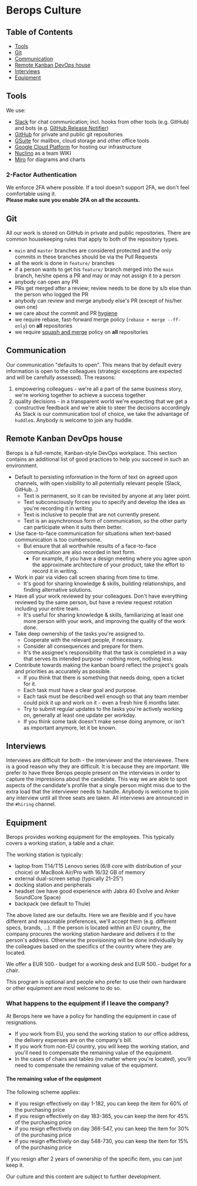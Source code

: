 # Berops Culture

## Table of Contents
- [Tools](#tools)
- [Git](#git)
- [Communication](#communication)
- [Remote Kanban DevOps house](#remotekanban)
- [Interviews](#interviews)
- [Equipment](#equipment)

<a name="tools"/>

## Tools

We use:
- [Slack](https://www.slack.com) for chat communication; incl. hooks from other tools (e.g. GitHub) and bots (e.g. [GitHub Release Notifier](https://github.com/justwatchcom/github-releases-notifier))
- [GitHub](https://www.github.com/berops) for private and public git repositories
- [GSuite](https://gsuite.google.com) for mailbox, cloud storage and other office tools
- [Google Cloud Platform](https://cloud.google.com) for hosting our infrastructure
- [Nuclino](https://www.nuclino.com) as a team WIKI
- [Miro](https://www.miro.com) for diagrams and charts

### 2-Factor Authentication

We enforce 2FA where possible. If a tool doesn't support 2FA, we don't feel comfortable using it. \
**Please make sure you enable 2FA on all the accounts.**

<a name="git">

## Git

All our work is stored on GitHub in private and public repositories. There are common housekeeping rules that apply to both of the repository types.
- `main` and `master` branches are considered protected and the only commits in these branches should be via the Pull Requests
- all the work is done in `feature/` branches
- if a person wants to get his `feature/` branch merged into the `main` branch, he/she opens a PR and may or may not assign it to a person
- anybody can open any PR
- PRs get merged after a review; review needs to be done by s/b else than the person who logged the PR
- anybody can review and merge anybody else's PR (except of his/her own one)
- we care about the commit and PR [hygiene](https://chris.beams.io/posts/git-commit/)
- we require rebase, fast-forward merge policy (`rebase + merge --ff-only`) on __all__ repositories
- we require [squash and merge](https://docs.github.com/en/pull-requests/collaborating-with-pull-requests/incorporating-changes-from-a-pull-request/about-pull-request-merges#squash-and-merge-your-pull-request-commits) policy on __all__ repositories

<a name="communication">

## Communication

Our communication "defaults to open". This means that by default every information is open to the colleagues (strategic exceptions are expected and will be carefully assessed). The reasons:
1. empowering colleagues - we're all a part of the same business story, we're working together to achieve a success together
2. quality decisions - in a transparent world we're expecting that we get a constructive feedback and we're able to steer the decisions accordingly
As Slack is our communication tool of choice, we take the advantage of `huddle`s. Anybody is welcome to join any huddle.

<a name="remotekanban">

## Remote Kanban DevOps house

Berops is a full-remote, Kanban-style DevOps workplace. This section contains an additional list of good practices to help you succeed in such an environment.

- Default to persisting information in the form of text on agreed upon channels, with open visibility to all potentially relevant people (Slack, GitHub...)
  - Text is permanent, so it can be revisited by anyone at any later point.
  - Text subconsciously forces you to specify and develop the idea as you're recording it in writing.
  - Text is inclusive to people that are not currently present.
  - Text is an asynchronous form of communication, so the other party can participate when it suits them better.
- Use face-to-face communication for situations when text-based communication is too cumbersome.
  - But ensure that all worthwhile results of a face-to-face communication are also recorded in text form.
    - For example, if you have a design meeting where you agree upon the approximate architecture of your product, take the effort to record it in writing.
- Work in pair via video call screen sharing from time to time.
  - It's good for sharing knowledge & skills, building relationships, and finding alternative solutions.
- Have all your work reviewed by your colleagues. Don't have everything reviewed by the same person, but have a review request rotation including your entire team.
  - It's useful for sharing knowledge & skills, familiarizing at least one more person with your work, and improving the quality of the work done.
- Take deep ownership of the tasks you're assigned to.
  - Cooperate with the relevant people, if necessary.
  - Consider all consequences and prepare for them.
  - It's the assignee's responsibility that the task is completed in a way that serves its intended purpose - nothing more, nothing less.
- Contribute towards making the kanban board reflect the project's goals and priorities as accurately as possible.
  - If you think that there is something that needs doing, open a ticket for it.
  - Each task must have a clear goal and purpose.
  - Each task must be described well enough so that any team member could pick it up and work on it - even a fresh hire 6 months later.
  - Try to submit regular updates to the tasks you're actively working on, generally at least one update per workday.
  - If you think some task doesn't make sense doing anymore, or isn't as important anymore, let it be known.

<a name="interviews">

## Interviews

Interviews are difficult for both - the interviewer and the interviewee. There is a good reason why they are difficult. It is because they are important. We prefer to have three Berops people present on the interviews in order to capture the impressions about the candidate. This way we are able to spot aspects of the candidate's profile that a single person might miss due to the extra load that the interviewer needs to handle.
Anybody is welcome to join any interview until all three seats are taken. All interviews are announced in the `#hiring` channel.

<a name="equipment">

## Equipment

Berops provides working equipment for the employees. This typically covers a working station, a table and a chair.

The working station is typically:
- laptop from T14/T15 Lenovo series (6/8 core with distribution of your choice) or MacBook Air/Pro with 16/32 GB of memory
- external dual-screen setup (typically 21-25")
- docking station and peripherals
- headset (we have good experience with Jabra 40 Evolve and Anker SoundCore Space)
- backpack (we default to Thule)

The above listed are our defaults. Here we are flexible and if you have different and reasonable preferences, we'll accept them (e.g. different specs, brands, ...).
If the person is located within an EU country, the company procures the working station hardware and delivers it to the person's address. Otherwise the provisioning will be done individually by the colleagues based on the specifics of the country where they are located.

We offer a EUR 500.- budget for a working desk and EUR 500.- budget for a chair.

This program is optional and people who prefer to use their own hardware or other equipment are most welcome to do so.

### What happens to the equipment if I leave the company?

At Berops here we have a policy for handling the equipment in case of resignations.
- If you work from EU, you send the working station to our office address, the delivery expenses are on the company's bill.
- If you work from non-EU country, you will keep the working station, and you'll need to compensate the remaining value of the equipment.
- In the cases of chairs and tables (no matter where you're located), you'll need to compensate the remaining value of the equipment.

#### The remaining value of the equipment

The following scheme applies:
- if you resign effectively on day 1-182, you can keep the item for 60% of the purchasing price
- if you resign effectively on day 183-365, you can keep the item for 45% of the purchasing price
- if you resign effectively on day 366-547, you can keep the item for 30% of the purchasing price
- if you resign effectively on day 548-730, you can keep the item for 15% of the purchasing price

If you resign after 2 years of ownership of the specific item, you can just keep it.


Our culture and this content are subject to further development.
